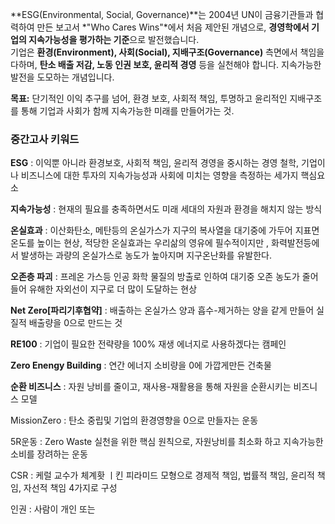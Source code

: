 **ESG(Environmental, Social, Governance)**는 2004년 UN이 금융기관들과 협력하여 만든 보고서 *"Who Cares Wins"*에서 처음 제안된 개념으로, **경영학에서 기업의 지속가능성을 평가하는 기준**으로 발전했습니다.  
기업은 **환경(Environment), 사회(Social), 지배구조(Governance)** 측면에서 책임을 다하며, **탄소 배출 저감, 노동 인권 보호, 윤리적 경영** 등을 실천해야 합니다.
지속가능한 발전을 도모하는 개념입니다.

**목표:** 단기적인 이익 추구를 넘어, 환경 보호, 사회적 책임, 투명하고 윤리적인 지배구조를 통해 기업과 사회가 함께 지속가능한 미래를 만들어가는 것.



### 중간고사 키워드

**ESG** : 이익뿐 아니라 환경보호, 사회적 책임, 윤리적 경영을 중시하는 경영 철학,
기업이나 비즈니스에 대한 투자의 지속가능성과 사회에 미치는 영향을 측정하는 세가지 핵심요소

**지속가능성** : 현재의 필요를 충족하면서도 미래 세대의 자원과 환경을 해치지 않는 방식

**온실효과** : 이산화탄소, 메탄등의 온실가스가 지구의 복사열을 대기중에 가두어 지표면 온도를 높이는 현상, 적당한 온실효과는 우리삶의 영유에 필수적이지만 , 화력발전등에서 발생하는 과량의 온실가스로 농도가 높아지며 지구온난화를 유발한다.

**오존층 파괴** : 프레온 가스등 인공 화학 물질의 방출로 인하여 대기중 오존 농도가 줄어들어 유해한 자외선이 지구로 더 많이 도달하는 현상

**Net Zero[파리기후협약]** : 배출하는 온실가스 양과 흡수-제거하는 양을 같게 만들어 실질적 배출량을 0으로 만드는 것

**RE100** : 기업이 필요한 전략량을 100% 재생 에너지로 사용하겠다는 캠페인

**Zero  Enengy Building** : 연간 에너지 소비량을 0에 가깝게만든 건축물

**순환 비즈니스** : 자원 낭비를 줄이고, 재사용-재활용을 통해 자원을 순환시키는 비즈니스 모델

MissionZero : 탄소 중립및 기업의 환경영향을 0으로 만들자는 운동

5R운동 : Zero Waste 실천을 위한 핵심 원칙으로, 자원낭비를 최소화 하고 지속가능한 소비를 장려하는 운동

CSR : 케럴 교수가 체계홧 ㅣ킨 피라미드 모형으로 경제적 책임, 법률적 책임, 윤리적 책임, 자선적 책임 4가지로 구성

인권 : 사람이 개인 또는 